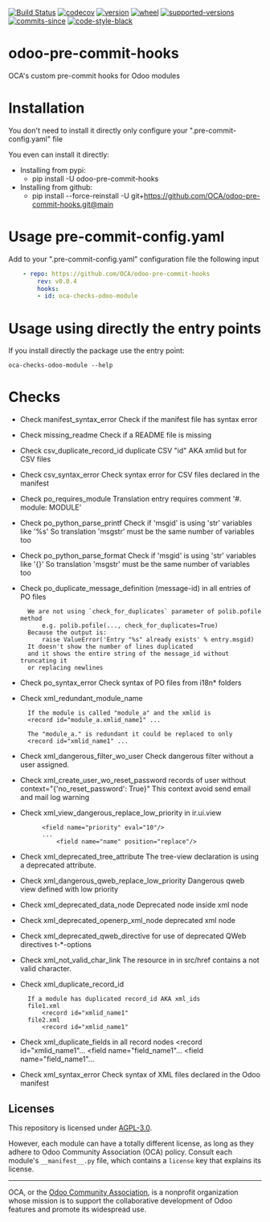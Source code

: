 [//]: # (start-badges)

[![Build Status](https://github.com/OCA/odoo-pre-commit-hooks/actions/workflows/test.yml/badge.svg?branch=main)](https://github.com/OCA/odoo-pre-commit-hooks/actions/workflows/test.yml?query=branch%3Amain)
[![codecov](https://codecov.io/gh/OCA/odoo-pre-commit-hooks/branch/main/graph/badge.svg)](https://codecov.io/gh/OCA/odoo-pre-commit-hooks)
[![version](https://img.shields.io/pypi/v/oca-odoo-pre-commit-hooks.svg)](https://pypi.org/project/oca-odoo-pre-commit-hooks)
[![wheel](https://img.shields.io/pypi/wheel/oca-odoo-pre-commit-hooks.svg)](https://pypi.org/project/oca-odoo-pre-commit-hooks)
[![supported-versions](https://img.shields.io/pypi/pyversions/oca-odoo-pre-commit-hooks.svg)](https://pypi.org/project/oca-odoo-pre-commit-hooks)
[![commits-since](https://img.shields.io/github/commits-since/OCA/odoo-pre-commit-hooks/v0.0.4.svg)](https://github.com/OCA/odoo-pre-commit-hooks/compare/v0.0.4...main)
[![code-style-black](https://img.shields.io/badge/code%20style-black-000000.svg)](https://github.com/psf/black)

[//]: # (end-badges)

# odoo-pre-commit-hooks

OCA's custom pre-commit hooks for Odoo modules


# Installation

You don't need to install it directly only configure your ".pre-commit-config.yaml" file

You even can install it directly:
 - Installing from pypi:
   - pip install -U odoo-pre-commit-hooks
 - Installing from github:
   - pip install --force-reinstall -U git+https://github.com/OCA/odoo-pre-commit-hooks.git@main


# Usage pre-commit-config.yaml

Add to your ".pre-commit-config.yaml" configuration file the following input


```yaml
    - repo: https://github.com/OCA/odoo-pre-commit-hooks
        rev: v0.0.4
        hooks:
        - id: oca-checks-odoo-module
```

# Usage using directly the entry points

If you install directly the package use the entry point:

    oca-checks-odoo-module --help


[//]: # (start-checks)
# Checks

* Check manifest_syntax_error
        Check if the manifest file has syntax error

* Check missing_readme
        Check if a README file is missing

* Check csv_duplicate_record_id
        duplicate CSV "id" AKA xmlid but for CSV files

* Check csv_syntax_error
        Check syntax error for CSV files declared in the manifest

* Check po_requires_module
        Translation entry requires comment '#. module: MODULE'

* Check po_python_parse_printf
        Check if 'msgid' is using 'str' variables like '%s'
        So translation 'msgstr' must be the same number of variables too

* Check po_python_parse_format
        Check if 'msgid' is using 'str' variables like '{}'
        So translation 'msgstr' must be the same number of variables too

* Check po_duplicate_message_definition (message-id)
        in all entries of PO files

        We are not using `check_for_duplicates` parameter of polib.pofile method
            e.g. polib.pofile(..., check_for_duplicates=True)
        Because the output is:
            raise ValueError('Entry "%s" already exists' % entry.msgid)
        It doesn't show the number of lines duplicated
        and it shows the entire string of the message_id without truncating it
        or replacing newlines

* Check po_syntax_error
        Check syntax of PO files from i18n* folders

* Check xml_redundant_module_name

        If the module is called "module_a" and the xmlid is
        <record id="module_a.xmlid_name1" ...

        The "module_a." is redundant it could be replaced to only
        <record id="xmlid_name1" ...

* Check xml_dangerous_filter_wo_user
        Check dangerous filter without a user assigned.

* Check xml_create_user_wo_reset_password
        records of user without context="{'no_reset_password': True}"
        This context avoid send email and mail log warning

* Check xml_view_dangerous_replace_low_priority in ir.ui.view

            <field name="priority" eval="10"/>
            ...
                <field name="name" position="replace"/>

* Check xml_deprecated_tree_attribute
          The tree-view declaration is using a deprecated attribute.

* Check xml_dangerous_qweb_replace_low_priority
        Dangerous qweb view defined with low priority

* Check xml_deprecated_data_node
        Deprecated <data> node inside <odoo> xml node

* Check xml_deprecated_openerp_xml_node
        deprecated <openerp> xml node

* Check xml_deprecated_qweb_directive
        for use of deprecated QWeb directives t-*-options

* Check xml_not_valid_char_link
        The resource in in src/href contains a not valid character.

* Check xml_duplicate_record_id

        If a module has duplicated record_id AKA xml_ids
        file1.xml
            <record id="xmlid_name1"
        file2.xml
            <record id="xmlid_name1"

* Check xml_duplicate_fields in all record nodes
            <record id="xmlid_name1"...
                <field name="field_name1"...
                <field name="field_name1"...

* Check xml_syntax_error
        Check syntax of XML files declared in the Odoo manifest

[//]: # (end-checks)


## Licenses

This repository is licensed under [AGPL-3.0](LICENSE).

However, each module can have a totally different license, as long as they adhere to Odoo Community Association (OCA)
policy. Consult each module's `__manifest__.py` file, which contains a `license` key
that explains its license.

----
OCA, or the [Odoo Community Association](http://odoo-community.org/), is a nonprofit
organization whose mission is to support the collaborative development of Odoo features
and promote its widespread use.

